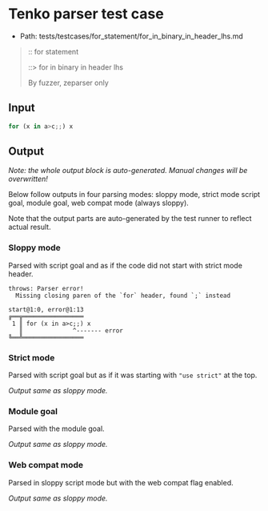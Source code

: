 # Tenko parser test case

- Path: tests/testcases/for_statement/for_in_binary_in_header_lhs.md

> :: for statement
>
> ::> for in binary in header lhs
>
> By fuzzer, zeparser only


## Input

`````js
for (x in a>c;;) x
`````

## Output

_Note: the whole output block is auto-generated. Manual changes will be overwritten!_

Below follow outputs in four parsing modes: sloppy mode, strict mode script goal, module goal, web compat mode (always sloppy).

Note that the output parts are auto-generated by the test runner to reflect actual result.

### Sloppy mode

Parsed with script goal and as if the code did not start with strict mode header.

`````
throws: Parser error!
  Missing closing paren of the `for` header, found `;` instead

start@1:0, error@1:13
╔══╦═════════════════
 1 ║ for (x in a>c;;) x
   ║              ^------- error
╚══╩═════════════════

`````

### Strict mode

Parsed with script goal but as if it was starting with `"use strict"` at the top.

_Output same as sloppy mode._

### Module goal

Parsed with the module goal.

_Output same as sloppy mode._

### Web compat mode

Parsed in sloppy script mode but with the web compat flag enabled.

_Output same as sloppy mode._
